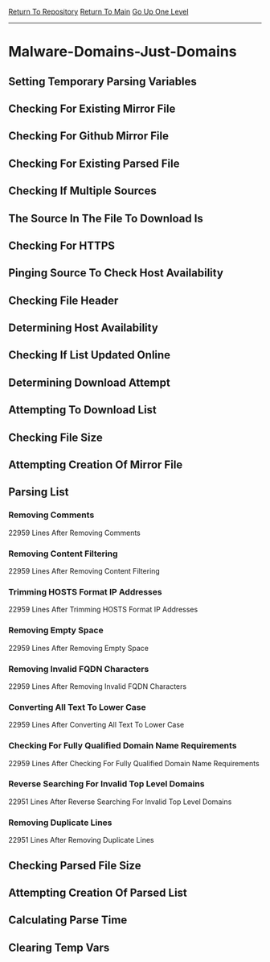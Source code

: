 [Return To Repository](https://github.com/deathbybandaid/piholeparser/)
[Return To Main](https://github.com/deathbybandaid/piholeparser/blob/master/RecentRunLogs/Mainlog.md)
[Go Up One Level](https://github.com/deathbybandaid/piholeparser/blob/master/RecentRunLogs/TopLevelScripts/30-Processing-External-Blacklists.md)
____________________________________
# Malware-Domains-Just-Domains
## Setting Temporary Parsing Variables
## Checking For Existing Mirror File
## Checking For Github Mirror File
## Checking For Existing Parsed File
## Checking If Multiple Sources
## The Source In The File To Download Is
## Checking For HTTPS
## Pinging Source To Check Host Availability
## Checking File Header
## Determining Host Availability
## Checking If List Updated Online
## Determining Download Attempt
## Attempting To Download List
## Checking File Size
## Attempting Creation Of Mirror File
## Parsing List
### Removing Comments
22959 Lines After Removing Comments
### Removing Content Filtering
22959 Lines After Removing Content Filtering
### Trimming HOSTS Format IP Addresses
22959 Lines After Trimming HOSTS Format IP Addresses
### Removing Empty Space
22959 Lines After Removing Empty Space
### Removing Invalid FQDN Characters
22959 Lines After Removing Invalid FQDN Characters
### Converting All Text To Lower Case
22959 Lines After Converting All Text To Lower Case
### Checking For Fully Qualified Domain Name Requirements
22959 Lines After Checking For Fully Qualified Domain Name Requirements
### Reverse Searching For Invalid Top Level Domains
22951 Lines After Reverse Searching For Invalid Top Level Domains
### Removing Duplicate Lines
22951 Lines After Removing Duplicate Lines
## Checking Parsed File Size
## Attempting Creation Of Parsed List
## Calculating Parse Time
## Clearing Temp Vars
